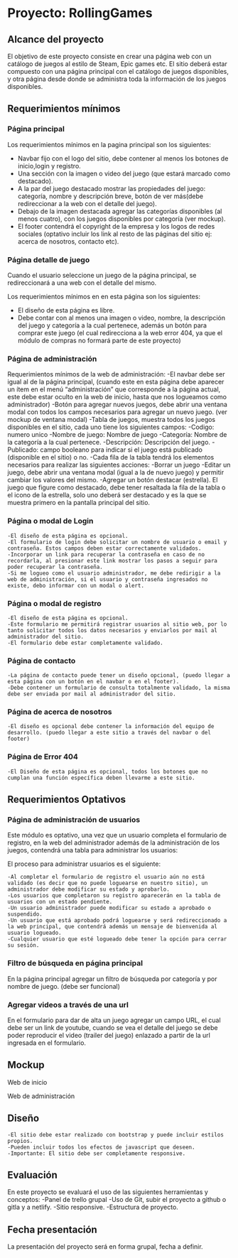 # Proyecto: RollingGames

## Alcance del proyecto
El objetivo de este proyecto consiste en crear una página web con un catálogo de juegos al estilo de Steam, Epic games etc. El sitio deberá estar compuesto con una página principal con el catálogo de juegos disponibles, y otra página desde donde se administra toda la información de los juegos disponibles.


## Requerimientos mínimos

### Página principal
Los requerimientos mínimos en la pagina principal son los siguientes:
- Navbar fijo con el logo del sitio, debe contener al menos los botones de inicio,login y registro.
- Una sección con la imagen o video del juego (que estará marcado como destacado).
- A la par del juego destacado mostrar las propiedades del juego: categoría, nombre y descripción breve, botón de ver más(debe redireccionar a la web con el detalle del juego).
- Debajo de la imagen destacada agregar las categorías disponibles (al menos cuatro), con los juegos disponibles por categoría (ver mockup).
- El footer contendrá el copyright de la empresa y los logos de redes sociales (optativo incluir los link al resto de las páginas del sitio ej: acerca de nosotros, contacto etc).

### Página detalle de juego

Cuando el usuario seleccione un juego de la página principal, se redireccionará a una web con el detalle del mismo.

Los requerimientos mínimos en en esta página son los siguientes:

- El diseño de esta página es libre.
- Debe contar con al menos una imagen o video, nombre, la descripción del juego y categoría a la cual pertenece, además un botón para comprar este juego (el cual redirecciona a la web error 404, ya que el módulo de compras no formará parte de este proyecto)

### Página de administración
Requerimientos mínimos de la web de administración:
    -El navbar debe ser igual al de la página principal, (cuando este en esta página debe aparecer un ítem en el menú “administración” que corresponde a la página actual, este debe estar oculto en la web de inicio, hasta que nos logueamos como administrador)
    -Botón para agregar nuevos juegos, debe abrir una ventana modal con todos los campos necesarios para agregar un nuevo juego. (ver mockup de ventana modal)
    -Tabla de juegos, muestra todos los juegos disponibles en el sitio, cada uno tiene los siguientes campos:
        -Codigo: numero unico
        -Nombre de juego: Nombre de juego
        -Categoría: Nombre de la categoría a la cual pertenece.
        -Descripción: Descripción del juego.
        -Publicado: campo booleano para indicar si el juego está publicado (disponible en el sitio) o no.
    -Cada fila de la tabla tendrá los elementos necesarios para realizar las siguientes acciones:
        -Borrar un juego
        -Editar un juego, debe abrir una ventana modal (igual a la de nuevo juego) y permitir cambiar los valores del mismo.
        -Agregar un botón destacar (estrella). El juego que figure como destacado, debe tener resaltada la fila de la tabla o el icono de la estrella, solo uno deberá ser destacado y es la que se muestra primero en la pantalla principal del sitio.

### Página o modal de Login
    -El diseño de esta página es opcional.
    -El formulario de login debe solicitar un nombre de usuario o email y contraseña. Estos campos deben estar correctamente validados.  
    -Incorporar un link para recuperar la contraseña en caso de no recordarla, al presionar este link mostrar los pasos a seguir para poder recuperar la contraseña.
    -Si me logueo como el usuario administrador, me debe redirigir a la web de administración, si el usuario y contraseña ingresados no existe, debo informar con un modal o alert.

### Página o modal de registro

    -El diseño de esta página es opcional.
    -Este formulario me permitirá registrar usuarios al sitio web, por lo tanto solicitar todos los datos necesarios y enviarlos por mail al administrador del sitio.
    -El formulario debe estar completamente validado.

### Página de contacto
    -La página de contacto puede tener un diseño opcional, (puedo llegar a esta página con un botón en el navbar o en el footer).
    -Debe contener un formulario de consulta totalmente validado, la misma debe ser enviada por mail al administrador del sitio.


### Página de acerca de nosotros
    -El diseño es opcional debe contener la información del equipo de desarrollo. (puedo llegar a este sitio a través del navbar o del footer)


### Página de Error 404
    -El Diseño de esta página es opcional, todos los botones que no cumplan una función específica deben llevarme a este sitio.

## Requerimientos Optativos

### Página de administración de usuarios

Este módulo es optativo, una vez que un usuario completa el formulario de registro, en la web del administrador además de la administración de los juegos, contendrá una tabla para administrar los usuarios:

El proceso para administrar usuarios es el siguiente: 

    -Al completar el formulario de registro el usuario aún no está validado (es decir que no puede loguearse en nuestro sitio), un administrador debe modificar su estado y aprobarlo.
    -Los usuarios que completaron su registro aparecerán en la tabla de usuarios con un estado pendiente.
    -Un usuario administrador puede modificar su estado a aprobado o suspendido.
    -Un usuario que está aprobado podrá loguearse y será redireccionado a la web principal, que contendrá además un mensaje de bienvenida al usuario logueado.
    -Cualquier usuario que esté logueado debe tener la opción para cerrar su sesión.

### Filtro de búsqueda en página principal 
En la página principal agregar un filtro de búsqueda por categoría y por nombre de juego. (debe ser funcional)

### Agregar videos a través de una url
En el formulario para dar de alta un juego  agregar un campo URL, el cual debe ser un link de youtube, cuando se vea el detalle del juego se debe poder reproducir el video (trailer del juego) enlazado a partir de la url ingresada en el formulario.

## Mockup

Web de inicio


Web de administración


## Diseño
    -El sitio debe estar realizado con bootstrap y puede incluir estilos propios.
    -Pueden incluir todos los efectos de javascript que deseen.
    -Importante: El sitio debe ser completamente responsive.


## Evaluación
En este proyecto se evaluará el uso de las siguientes herramientas y conceptos:
    -Panel de trello grupal
    -Uso de Git, subir el proyecto a github o gitla y a netlify.
    -Sitio responsive.
    -Estructura de proyecto.


## Fecha presentación
La presentación del proyecto será en forma grupal, fecha a definir.




